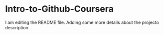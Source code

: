# Intro-to-Github-Coursera


I am editing the README file. Adding some more details about the projecto description

